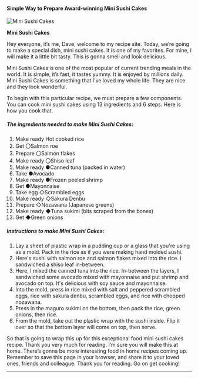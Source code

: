             

#### Simple Way to Prepare Award-winning Mini Sushi Cakes

![Mini Sushi Cakes](https://img-global.cpcdn.com/recipes/5933449396355072/751x532cq70/mini-sushi-cakes-recipe-main-photo.jpg)

**Mini Sushi Cakes**

Hey everyone, it’s me, Dave, welcome to my recipe site. Today, we’re going to make a special dish, mini sushi cakes. It is one of my favorites. For mine, I will make it a little bit tasty. This is gonna smell and look delicious.

Mini Sushi Cakes is one of the most popular of current trending meals in the world. It is simple, it’s fast, it tastes yummy. It is enjoyed by millions daily. Mini Sushi Cakes is something that I’ve loved my whole life. They are nice and they look wonderful.

To begin with this particular recipe, we must prepare a few components. You can cook mini sushi cakes using 13 ingredients and 6 steps. Here is how you cook that.

##### The ingredients needed to make Mini Sushi Cakes:

1.  Make ready Hot cooked rice
2.  Get 〇Salmon roe
3.  Prepare 〇Salmon flakes
4.  Make ready 〇Shiso leaf
5.  Make ready ●Canned tuna (packed in water)
6.  Take ●Avocado
7.  Make ready ●Frozen peeled shrimp
8.  Get ●Mayonnaise
9.  Take egg ◇Scrambled eggs
10.  Make ready ◇Sakura Denbu
11.  Prepare ◇Nozawana (Japanese greens)
12.  Make ready ◆Tuna sukimi (bits scraped from the bones)
13.  Get ◆Green onions

##### Instructions to make Mini Sushi Cakes:

1.  Lay a sheet of plastic wrap in a pudding cup or a glass that you're using as a mold. Pack in the rice as if you were making hand molded sushi.
2.  Here's sushi with salmon roe and salmon flakes mixed into the rice. I sandwiched a shiso leaf in-between.
3.  Here, I mixed the canned tuna into the rice. In-between the layers, I sandwiched some avocado mixed with mayonnaise and put shrimp and avocado on top. It's delicious with soy sauce and mayonnaise.
4.  Into the mold, press in rice mixed with salt and peppered scrambled eggs, rice with sakura denbu, scrambled eggs, and rice with chopped nozawana.
5.  Press in the maguro sukimi on the bottom, then pack the rice, green onions, then rice.
6.  From the mold, take out the plastic wrap with the sushi inside. Flip it over so that the bottom layer will come on top, then serve.

So that is going to wrap this up for this exceptional food mini sushi cakes recipe. Thank you very much for reading. I’m sure you will make this at home. There’s gonna be more interesting food in home recipes coming up. Remember to save this page in your browser, and share it to your loved ones, friends and colleague. Thank you for reading. Go on get cooking!

* * *